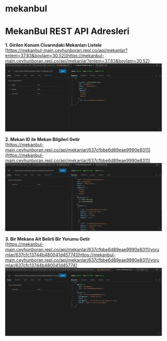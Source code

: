 # mekanbul
# MekanBul REST API Adresleri #

**1. Girilen Konum Civarındaki Mekanları Listele** <br>
[https://mekanbul-main.ceyhunboran.repl.co/api/mekanlar?enlem=37.83&boylam=30.52](https://mekanbul-main.ceyhunboran.repl.co/api/mekanlar?enlem=37.83&boylam=30.52) <br>
![mekan resmi](https://github.com/CeyhunBoran/mekanbul/blob/odev-5/Resimler/mekanlariListele.png) <br>

**2. Mekan ID ile Mekan Bilgileri Getir** <br>
[https://mekanbul-main.ceyhunboran.repl.co/api/mekanlar/637cfbbe6d89eae9990e8311](https://mekanbul-main.ceyhunboran.repl.co/api/mekanlar/637cfbbe6d89eae9990e8311) <br>
![mekanlar resmi](https://github.com/CeyhunBoran/mekanbul/blob/odev-5/Resimler/mekan.png) <br>

**3. Bir Mekana Ait Belirli Bir Yorumu Getir** <br>
[https://mekanbul-main.ceyhunboran.repl.co/api/mekanlar/637cfbbe6d89eae9990e8311/yorumlar/637cfc13744b480041d45774](https://mekanbul-main.ceyhunboran.repl.co/api/mekanlar/637cfbbe6d89eae9990e8311/yorumlar/637cfc13744b480041d45774) <br>
![mekanlar resmi](https://github.com/CeyhunBoran/mekanbul/blob/odev-5/Resimler/yorumlar.png) <br>